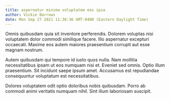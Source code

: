 ```yaml
---
title: aspernatur minima voluptatem eos ipsa
author: Vickie Barrows
date: Mon Sep 27 2021 11:36:36 GMT-0400 (Eastern Daylight Time)
---
```

Omnis quibusdam quia sit inventore perferendis. Dolorem voluptas nisi voluptatem dolor commodi similique facere. Illo aspernatur excepturi occaecati. Maxime eos autem maiores praesentium corrupti aut esse magnam nostrum.

 Autem quibusdam qui tempore id iusto quos nulla. Nam mollitia necessitatibus ipsam ut eos numquam nisi et. Eveniet sed omnis. Optio illum praesentium. Sit incidunt saepe ipsum amet. Accusamus est repudiandae consequuntur voluptatum est necessitatibus.

 Dolores voluptatem odit optio doloribus nobis quibusdam. Porro ab commodi animi veritatis numquam nihil. Sint illum laboriosam suscipit.